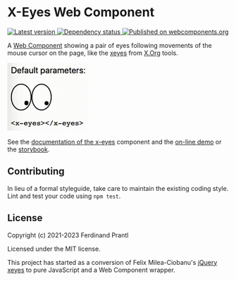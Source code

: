 # X-Eyes Web Component

[![Latest version](https://img.shields.io/npm/v/web-xeyes)
 ![Dependency status](https://img.shields.io/librariesio/release/npm/web-xeyes)
](https://www.npmjs.com/package/web-xeyes)
[![Published on webcomponents.org](https://img.shields.io/badge/webcomponents.org-published-blue.svg)](https://www.webcomponents.org/element/web-xeyes)

A [Web Component] showing a pair of eyes following movements of the mouse cursor on the page, like the [xeyes] from [X.Org] tools.

<!--
```
<custom-element-demo>
  <template>
    <script type=module src=https://unpkg.com/web-xeyes@1.0.2/dist/web-xeyes/web-xeyes.esm.js></script>
    <x-eyes></x-eyes>
  </template>
</custom-element-demo>
```
-->
![Example](./src/components/x-eyes/example.gif)

See the [documentation of the x-eyes] component and the [on-line demo] or the [storybook].

## Contributing

In lieu of a formal styleguide, take care to maintain the existing coding style. Lint and test your code using `npm test`.

## License

Copyright (c) 2021-2023 Ferdinand Prantl

Licensed under the MIT license.

This project has started as a conversion of Felix Milea-Ciobanu's [jQuery xeyes] to pure JavaScript and a Web Component wrapper.

[X.Org]: https://www.x.org/
[xeyes]: https://wikipedia.org/wiki/Xeyes
[Web Component]: https://developer.mozilla.org/en-US/docs/Web/Web_Components
[documentation of the x-eyes]: ./src/components/x-eyes/#readme
[on-line demo]: https://prantlf.github.io/web-xeyes/
[storybook]: https://prantlf.github.io/web-xeyes/storybook/
[jQuery xeyes]: https://github.com/felixmc/jQuery-xeyes
